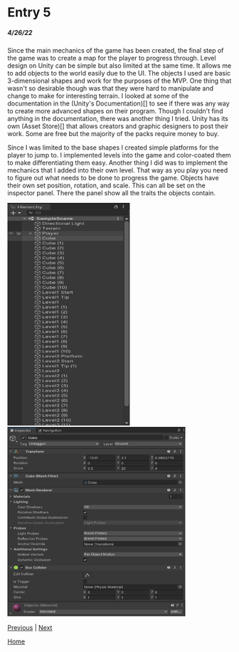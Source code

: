 # Entry 5
##### 4/26/22

Since the main mechanics of the game has been created, the final step of the game was to create a map for the player to progress through. Level design on Unity can be simple but also limited at the same time. It allows me to add objects to the world easily due to the UI. The objects I used are basic 3-dimensional shapes and work for the purposes of the MVP.  One thing that wasn't so desirable though was that they were hard to manipulate and change to make for interesting terrain. I looked at some of the documentation in the (Unity's Documentation)[] to see if there was any way to create more advanced shapes on their program. Though I couldn't find anything in the documentation, there was another thing I tried. Unity has its own (Asset Store)[] that allows creators and graphic designers to post their work. Some are free but the majority of the packs require money to buy. 

Since I was limited to the base shapes I created simple platforms for the player to jump to. I implemented levels into the game and color-coated them to make differentiating them easy. Another thing I did was to implement the mechanics that I added into their own level. That way as you play you need to figure out what needs to be done to progress the game. Objects have their own set position, rotation, and scale. This can all be set on the inspector panel. There the panel show all the traits the objects contain. 

<img src="https://github.com/ivanc4515/apcsa-freedom-project/blob/master/Screenshot%20APCSA(FP)2.png" width="275" height="500" /> <img src="https://github.com/ivanc4515/apcsa-freedom-project/blob/master/Screenshot%20APCSA(FP)1.png" width="400" height="425" />

[Previous](entry04.md) | [Next](entry06.md)

[Home](../README.md)
